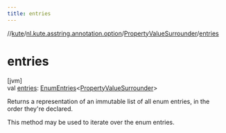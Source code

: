 ```yaml
---
title: entries
---
```

//[kute](../../../index.html)/[nl.kute.asstring.annotation.option](../index.html)/[PropertyValueSurrounder](index.html)/[entries](entries.html)



# entries



[jvm]\
val [entries](entries.html): [EnumEntries](https://kotlinlang.org/api/latest/jvm/stdlib/kotlin.enums/-enum-entries/index.html)&lt;[PropertyValueSurrounder](index.html)&gt;



Returns a representation of an immutable list of all enum entries, in the order they're declared.



This method may be used to iterate over the enum entries.




